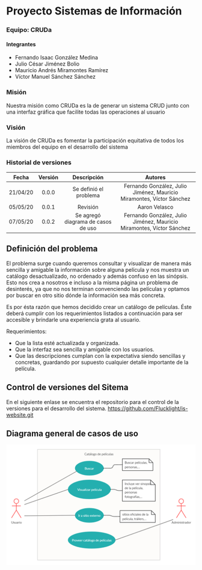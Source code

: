 # Proyecto Sistemas de Información

### Equipo: CRUDa
#### Integrantes
+ Fernando Isaac González Medina
+ Julio César Jiménez Bolio
+ Mauricio Andrés Miramontes Ramírez
+ Víctor Manuel Sánchez Sánchez

### Misión
Nuestra misión como CRUDa es la de generar un sistema CRUD junto con una interfaz gráfica que facilite todas las operaciones al usuario

### Visión
La visión de CRUDa es fomentar la participación equitativa de todos los miembros del equipo en el desarrollo del sistema

### Historial de versiones
|   Fecha  | Versión |             Descripción            |                                  Autores                                 |
|:--------:|:-------:|:----------------------------------:|:----------------------------------------------------------------------:|
| 21/04/20 |  0.0.0  |       Se definió el problema       |  Fernando González, Julio Jiménez, Mauricio Miramontes, Víctor Sánchez |
| 05/05/20 |  0.0.1  |              Revisión              |                              Aaron Velasco                             |
| 07/05/20 |  0.0.2  | Se agregó diagrama de casos de uso | Fernando González, Julio Jiménez, Mauricio Miramontes, Víctor Sánchez  |

## Definición del problema
El problema surge cuando queremos consultar y visualizar de manera más sencilla y amigable la información sobre alguna película y nos muestra un catálogo desactualizado, no ordenado y además confuso en las sinópsis. Esto nos crea a nosotros e incluso a la misma página un problema de desinterés, ya que no nos terminan convenciendo las películas y optamos por buscar en otro sitio dónde la información sea más concreta.

Es por ésta razón que hemos decidido crear un catálogo de películas. Éste deberá cumplir con los requerimientos listados a continuación para ser accesible y brindarle una experiencia grata al usuario.

Requerimientos:
* Que la lista esté actualizada y organizada.
* Que la interfaz sea sencilla y amigable con los usuarios.
* Que las descripciones cumplan con la expectativa siendo sencillas y concretas, guardando por supuesto cualquier detalle importante de la película.

## Control de versiones del Sitema
En el siguiente enlase se encuentra el repositorio para el control de la versiones para el desarrollo del sistema.
https://github.com/Flucklight/is-website.git

## Diagrama general de casos de uso
![](Images/CasosdeUso.png)

